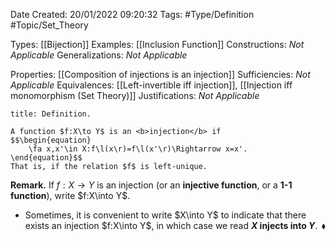 <div class="topSpace"></div>

Date Created: 20/01/2022 09:20:32
Tags: #Type/Definition #Topic/Set_Theory

Types: [[Bijection]]
Examples: [[Inclusion Function]]
Constructions: <i>Not Applicable</i>
Generalizations: <i>Not Applicable</i>

Properties: [[Composition of injections is an injection]]
Sufficiencies: <i>Not Applicable</i>
Equivalences: [[Left-invertible iff injection]], [[Injection iff monomorphism (Set Theory)]]
Justifications: <i>Not Applicable</i>

``` ad-Definition
title: Definition.

A function $f:X\to Y$ is an <b>injection</b> if
$$\begin{equation}
    \fa x,x'\in X:f\l(x\r)=f\l(x'\r)\Rightarrow x=x'.
\end{equation}$$
That is, if the relation $f$ is left-unique.

```

<b>Remark.</b> If $f:X\to Y$ is an injection (or an <b>injective function</b>, or a <b>1-1 function</b>), write $f:X\into Y$.
* Sometimes, it is convenient to write $X\into Y$ to indicate that there exists an injection $f:X\into Y$, in which case we read <b>$X$ injects into $Y$</b>.<span style="float:right;">$\blacklozenge$</span>
